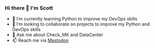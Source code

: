 ### Hi there 👋 I'm Scott

- 🌱 I’m currently learning Python to improve my DevOps skills
- 👯 I’m looking to collaborate on projects to improve my Python and DevOps skills
- 💬 Ask me about Check_MK and DataCenter
- 📫 Reach me via <a rel="me" href="https://mastodon.online/@heinoscott">Mastodon</a>
